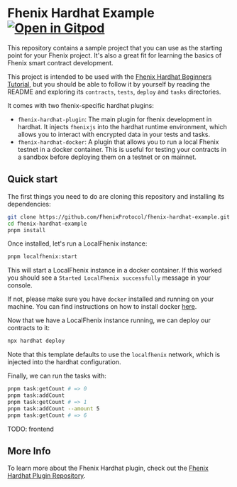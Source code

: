 # Fhenix Hardhat Example [![Open in Gitpod][gitpod-badge]][gitpod]

[gitpod]: https://gitpod.io/#https://github.com/fhenixprotocol/fhenix-hardhat-example
[gitpod-badge]: https://img.shields.io/badge/Gitpod-Open%20in%20Gitpod-FFB45B?logo=gitpod

This repository contains a sample project that you can use as the starting point
for your Fhenix project. It's also a great fit for learning the basics of
Fhenix smart contract development.

This project is intended to be used with the
[Fhenix Hardhat Beginners Tutorial](TODO), but you should be
able to follow it by yourself by reading the README and exploring its
`contracts`, `tests`, `deploy` and `tasks` directories.

It comes with two fhenix-specific hardhat plugins:

- `fhenix-hardhat-plugin`: The main plugin for fhenix development in hardhat. It injects `fhenixjs` into the hardhat runtime environment, which allows you to interact with encrypted data in your tests and tasks.
- `fhenix-hardhat-docker`: A plugin that allows you to run a local Fhenix testnet in a docker container. This is useful for testing your contracts in a sandbox before deploying them on a testnet or on mainnet.

## Quick start

The first things you need to do are cloning this repository and installing its dependencies:

```sh
git clone https://github.com/FhenixProtocol/fhenix-hardhat-example.git
cd fhenix-hardhat-example
pnpm install
```

Once installed, let's run a LocalFhenix instance:

```sh
pnpm localfhenix:start
```

This will start a LocalFhenix instance in a docker container. If this worked you should see a `Started LocalFhenix successfully` message in your console.

If not, please make sure you have `docker` installed and running on your machine. You can find instructions on how to install docker [here](https://docs.docker.com/get-docker/).

Now that we have a LocalFhenix instance running, we can deploy our contracts to it:

```sh
npx hardhat deploy
```

Note that this template defaults to use the `localfhenix` network, which is injected into the hardhat configuration.

Finally, we can run the tasks with:

```sh
pnpm task:getCount # => 0
pnpm task:addCount
pnpm task:getCount # => 1
pnpm task:addCount --amount 5
pnpm task:getCount # => 6
```

TODO: frontend

## More Info

To learn more about the Fhenix Hardhat plugin, check out the [Fhenix Hardhat Plugin Repository](https://github.com/FhenixProtocol/fhenix-hardhat-plugin).
